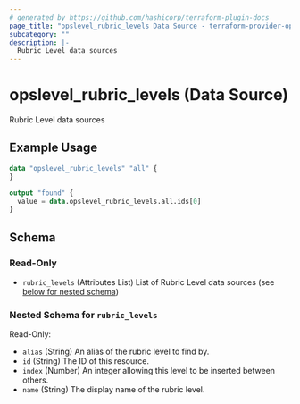 ```yaml
---
# generated by https://github.com/hashicorp/terraform-plugin-docs
page_title: "opslevel_rubric_levels Data Source - terraform-provider-opslevel"
subcategory: ""
description: |-
  Rubric Level data sources
---
```


# opslevel_rubric_levels (Data Source)

Rubric Level data sources

## Example Usage

```terraform
data "opslevel_rubric_levels" "all" {
}

output "found" {
  value = data.opslevel_rubric_levels.all.ids[0]
}
```

<!-- schema generated by tfplugindocs -->
## Schema

### Read-Only

- `rubric_levels` (Attributes List) List of Rubric Level data sources (see [below for nested schema](#nestedatt--rubric_levels))

<a id="nestedatt--rubric_levels"></a>
### Nested Schema for `rubric_levels`

Read-Only:

- `alias` (String) An alias of the rubric level to find by.
- `id` (String) The ID of this resource.
- `index` (Number) An integer allowing this level to be inserted between others.
- `name` (String) The display name of the rubric level.


